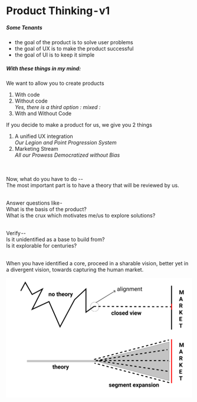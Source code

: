 # Product Thinking - v1
##### Some Tenants
- the goal of the product is to solve user problems
- the goal of UX is to make the product successful
- the goal of UI is to keep it simple


##### With these things in my mind:
We want to allow you to create products
1. With code
2. Without code<br>
_Yes, there is a third option : mixed :_
3. With and Without Code

If you decide to make a product for us, we give you 2 things
1. A unified UX integration <br>
_Our Legion and Point Progression System_
2. Marketing Stream <br>
_All our Prowess Democratized without Bias_

<br><br>
Now, what do you have to do -- <br>
The most important part is to have a theory that will be reviewed by us.
<br><br>

Answer questions like - <br>
What is the basis of the product? <br>
What is the crux which motivates me/us to explore solutions?
<br><br>

Verify -- <br>
Is it unidentified as a base to build from? <br>
Is it explorable for centuries?
<br><br>

When you have identified a core, proceed in a sharable vision, better yet in a divergent vision, towards capturing the human market.


![Image of TheoryvsNotheory](/assets/pictures/theoryvsnotheory.svg)

